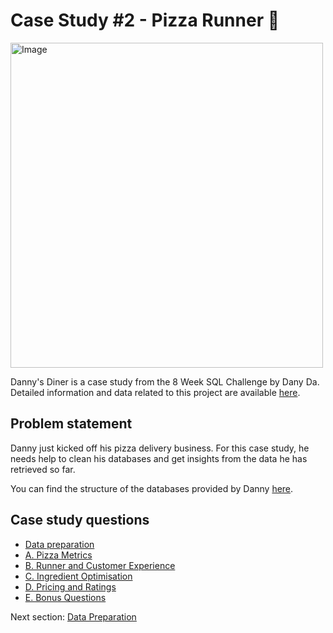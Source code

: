 # Case Study #2 - Pizza Runner 🍕

<img src="https://8weeksqlchallenge.com/images/case-study-designs/2.png" alt="Image" width="500" height="520">

Danny's Diner is a case study from the 8 Week SQL Challenge by Dany Da. Detailed information and data related to this project are available [here](https://8weeksqlchallenge.com/case-study-2/).

## Problem statement

Danny just kicked off his pizza delivery business. For this case study, he needs help to clean his databases and get insights from the data he has retrieved so far.

You can find the structure of the databases provided by Danny [here](https://dbdiagram.io/d/5f3e085ccf48a141ff558487/?utm_source=dbdiagram_embed&utm_medium=bottom_open).

## Case study questions

* [Data preparation](https://github.com/avidiella/portfolio/blob/main/SQL/8%20Week%20SQL%20Challenge%20/Case%20Study%20%232%20-%20Pizza%20Runner/Data%20preparation.md)
* [A. Pizza Metrics](https://github.com/avidiella/portfolio/blob/main/SQL/8%20Week%20SQL%20Challenge%20/Case%20Study%20%232%20-%20Pizza%20Runner/A.%20Pizza%20Metrics.md)
* [B. Runner and Customer Experience](https://github.com/avidiella/portfolio/blob/main/SQL/8%20Week%20SQL%20Challenge%20/Case%20Study%20%232%20-%20Pizza%20Runner/B.%20Runner%20and%20customer%20service.md)
* [C. Ingredient Optimisation]()
* [D. Pricing and Ratings]()
* [E. Bonus Questions]()

Next section: [Data Preparation](https://github.com/avidiella/portfolio/blob/main/SQL/8%20Week%20SQL%20Challenge%20/Case%20Study%20%232%20-%20Pizza%20Runner/Data%20preparation.md)
